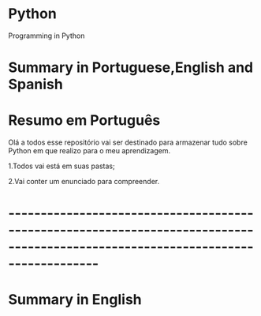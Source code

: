 # Python
Programming in Python

# Summary in Portuguese,English and Spanish
# Resumo em Português
Olá a todos esse repositório vai ser destinado para armazenar tudo sobre Python em que realizo para o meu aprendizagem.

1.Todos vai está em suas pastas;

2.Vai conter um enunciado para compreender.

# --------------------------------------------------------------------------------------------------------------------------------


# Summary in English 


